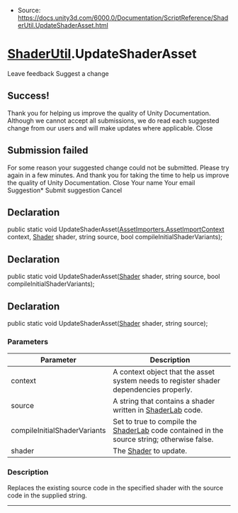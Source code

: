 * Source: https://docs.unity3d.com/6000.0/Documentation/ScriptReference/ShaderUtil.UpdateShaderAsset.html

#  [ShaderUtil](https://docs.unity3d.com/6000.0/Documentation/ScriptReference/ShaderUtil.html).UpdateShaderAsset
Leave feedback
Suggest a change
## Success!
Thank you for helping us improve the quality of Unity Documentation. Although we cannot accept all submissions, we do read each suggested change from our users and will make updates where applicable.
Close
## Submission failed
For some reason your suggested change could not be submitted. Please <a>try again</a> in a few minutes. And thank you for taking the time to help us improve the quality of Unity Documentation.
Close
Your name Your email Suggestion* Submit suggestion
Cancel
## Declaration
public static void UpdateShaderAsset([AssetImporters.AssetImportContext](https://docs.unity3d.com/6000.0/Documentation/ScriptReference/AssetImporters.AssetImportContext.html) context, [Shader](https://docs.unity3d.com/6000.0/Documentation/ScriptReference/Shader.html) shader, string source, bool compileInitialShaderVariants); 
## Declaration
public static void UpdateShaderAsset([Shader](https://docs.unity3d.com/6000.0/Documentation/ScriptReference/Shader.html) shader, string source, bool compileInitialShaderVariants); 
## Declaration
public static void UpdateShaderAsset([Shader](https://docs.unity3d.com/6000.0/Documentation/ScriptReference/Shader.html) shader, string source); 
### Parameters
Parameter | Description  
---|---  
context | A context object that the asset system needs to register shader dependencies properly.  
source | A string that contains a shader written in [ShaderLab](https://docs.unity3d.com/6000.0/Documentation/Manual/SL-Shader.html) code.  
compileInitialShaderVariants | Set to true to compile the [ShaderLab](https://docs.unity3d.com/6000.0/Documentation/Manual/SL-Shader.html) code contained in the source string; otherwise false.  
shader | The [Shader](https://docs.unity3d.com/6000.0/Documentation/ScriptReference/Shader.html) to update.  
### Description
Replaces the existing source code in the specified shader with the source code in the supplied string.
* * *
